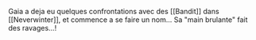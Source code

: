 Gaia a deja eu quelques confrontations avec des [[Bandit]] dans [[Neverwinter]], et commence a se faire un nom...
Sa "main brulante" fait des ravages...!
